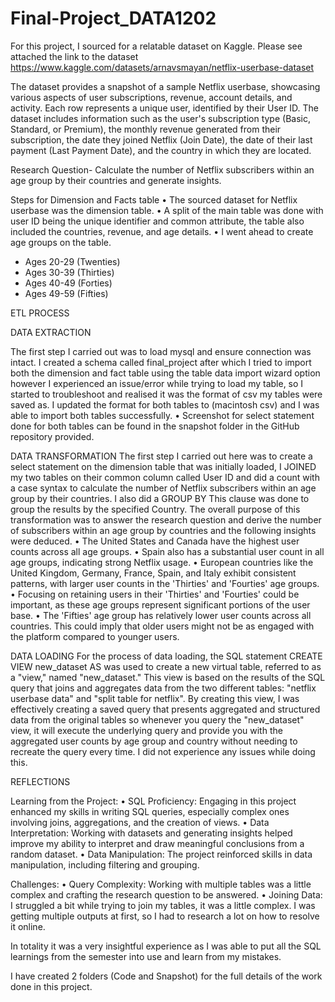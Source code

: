 # Final-Project_DATA1202
For this project, I sourced for a relatable dataset on Kaggle. Please see attached the link to the dataset https://www.kaggle.com/datasets/arnavsmayan/netflix-userbase-dataset

The dataset provides a snapshot of a sample Netflix userbase, showcasing various aspects of user subscriptions, revenue, account details, and activity. Each row represents a unique user, identified by their User ID. The dataset includes information such as the user's subscription type (Basic, Standard, or Premium), the monthly revenue generated from their subscription, the date they joined Netflix (Join Date), the date of their last payment (Last Payment Date), and the country in which they are located.

Research Question- Calculate the number of Netflix subscribers within an age group by their countries and generate insights.

Steps for Dimension and Facts table 
•	The sourced dataset for Netflix userbase was the dimension table. 
•	A split of the main table was done with user ID being the unique identifier and common attribute, the table also included the countries, revenue, and age details. 
•	I went ahead to create age groups on the table. 
-	Ages 20-29 (Twenties) 
-	Ages 30-39 (Thirties)
-	Ages 40-49 (Forties) 
-	Ages 49-59 (Fifties)

ETL PROCESS

DATA EXTRACTION 

The first step I carried out was to load mysql and ensure connection was intact. I created a schema called final_project after which I tried to import both the dimension and fact table using the table data import wizard option however I experienced an issue/error while trying to load my table, so I started to troubleshoot and realised it was the format of csv my tables were saved as. I updated the format for both tables to (macintosh csv) and I was able to import both tables successfully. 
•	Screenshot for select statement done for both tables can be found in the snapshot folder in the GitHub repository provided.

DATA TRANSFORMATION
The first step I carried out here was to create a select statement on the dimension table that was initially loaded, I JOINED my two tables on their common column called User ID and did a count with a case syntax to calculate the number of Netflix subscribers within an age group by their countries. I also did a GROUP BY This clause was done to group the results by the specified Country. The overall purpose of this transformation was to answer the research question and derive the number of subscribers within an age group by countries and the following insights were deduced. 
•	The United States and Canada have the highest user counts across all age groups.
•	Spain also has a substantial user count in all age groups, indicating strong Netflix usage.
•	European countries like the United Kingdom, Germany, France, Spain, and Italy exhibit consistent patterns, with larger user counts in the 'Thirties' and 'Fourties' age groups.
•	Focusing on retaining users in their 'Thirties' and 'Fourties' could be important, as these age groups represent significant portions of the user base.
•	The 'Fifties' age group has relatively lower user counts across all countries. This could imply that older users might not be as engaged with the platform compared to younger users.

DATA LOADING 
For the process of data loading, the SQL statement CREATE VIEW new_dataset AS was used to create a new virtual table, referred to as a "view," named "new_dataset." This view is based on the results of the SQL query that joins and aggregates data from the two different tables: "netflix userbase data" and "split table for netflix". By creating this view, I was effectively creating a saved query that presents aggregated and structured data from the original tables so whenever you query the "new_dataset" view, it will execute the underlying query and provide you with the aggregated user counts by age group and country without needing to recreate the query every time. I did not experience any issues while doing this. 

REFLECTIONS 

Learning from the Project:
•	SQL Proficiency: Engaging in this project enhanced my skills in writing SQL queries, especially complex ones involving joins, aggregations, and the creation of views.
•	Data Interpretation: Working with datasets and generating insights helped improve my ability to interpret and draw meaningful conclusions from a random dataset.
•	Data Manipulation: The project reinforced skills in data manipulation, including filtering and grouping.

Challenges:
•	Query Complexity: Working with multiple tables was a little complex and crafting the research question to be answered.
•	Joining Data: I struggled a bit while trying to join my tables, it was a little complex. I was getting multiple outputs at first, so I had to research a lot on how to resolve it online. 

In totality it was a very insightful experience as I was able to put all the SQL learnings from the semester into use and learn from my mistakes.

I have created 2 folders (Code and Snapshot) for the full details of the work done in this project.
